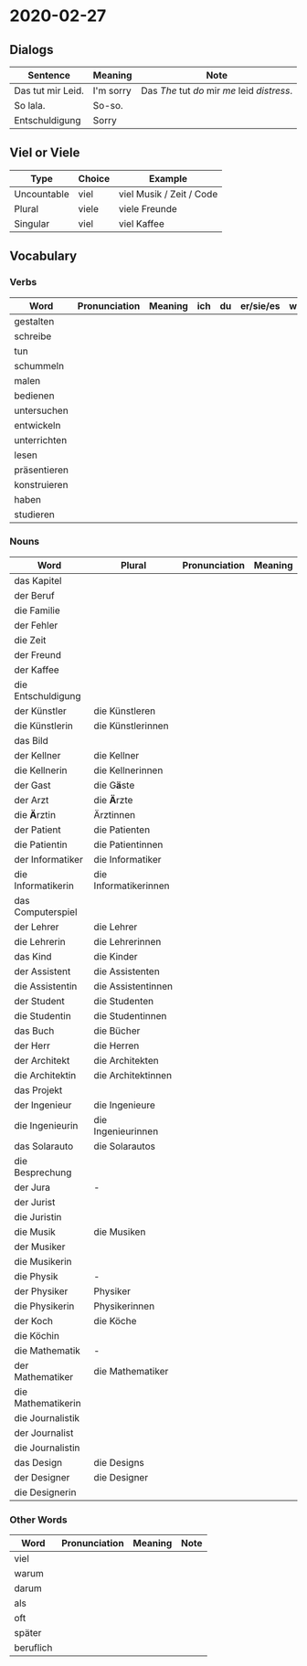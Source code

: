# 2020-02-27

## Dialogs

Sentence|Meaning|Note
-|-|-
Das tut mir Leid.|I'm sorry|Das *The* tut *do* mir *me* leid *distress*.
So lala.|So-so.
Entschuldigung|Sorry

## Viel or Viele

Type|Choice|Example
-|-|-
Uncountable|viel|viel Musik / Zeit / Code
Plural|viele|viele Freunde
Singular|viel|viel Kaffee

## Vocabulary

### Verbs

Word|Pronunciation|Meaning|ich|du|er/sie/es|wir|ihr|sie/Sie
-|-|-|-|-|-|-|-|-
gestalten|
schreibe|
tun|
schummeln|
malen|
bedienen|
untersuchen|
entwickeln|
unterrichten|
lesen|
präsentieren|
konstruieren|
haben|
studieren|

### Nouns

Word|Plural|Pronunciation|Meaning
-|-|-|-
das Kapitel|
der Beruf|
die Familie|
der Fehler|
die Zeit|
der Freund|
der Kaffee|
die Entschuldigung|
der Künstler|die Künstleren
die Künstlerin|die Künstlerinnen
das Bild|
der Kellner|die Kellner
die Kellnerin|die Kellnerinnen
der Gast|die G**ä**ste|
der Arzt|die **Ä**rzte|
die **Ä**rztin|Ärztinnen
der Patient|die Patienten|
die Patientin|die Patientinnen|
der Informatiker|die Informatiker
die Informatikerin|die Informatikerinnen
das Computerspiel|
der Lehrer|die Lehrer
die Lehrerin|die Lehrerinnen
das Kind|die Kinder
der Assistent|die Assistenten
die Assistentin|die Assistentinnen
der Student|die Studenten
die Studentin|die Studentinnen
das Buch|die Bücher
der Herr|die Herren
der Architekt|die Architekten
die Architektin|die Architektinnen
das Projekt|
der Ingenieur|die Ingenieure
die Ingenieurin|die Ingenieurinnen
das Solarauto|die Solarautos
die Besprechung|
der Jura|-
der Jurist|
die Juristin|
die Musik|die Musiken
der Musiker|
die Musikerin|
die Physik|-
der Physiker|Physiker
die Physikerin|Physikerinnen
der Koch|die Köche
die Köchin|
die Mathematik|-
der Mathematiker|die Mathematiker
die Mathematikerin|
die Journalistik|
der Journalist|
die Journalistin|
das Design|die Designs
der Designer|die Designer
die Designerin|

### Other Words

Word|Pronunciation|Meaning|Note
-|-|-|-
viel|
warum|
darum|
als|
oft|
später|
beruflich|

